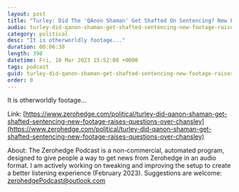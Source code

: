 ```yaml
---
layout: post
title: "Turley: Did The 'QAnon Shaman' Get Shafted On Sentencing? New Footage Raises Questions Over The Chansley Case"
audio: turley-did-qanon-shaman-get-shafted-sentencing-new-footage-raises-questions-over-chansley-0
category: political
desc: "It is otherworldly footage..."
duration: 00:06:38
length: 398
datetime: Fri, 10 Mar 2023 15:52:00 +0000
tags: podcast
guid: turley-did-qanon-shaman-get-shafted-sentencing-new-footage-raises-questions-over-chansley-0
order: 0
---
```

It is otherworldly footage...

Link: [https://www.zerohedge.com/political/turley-did-qanon-shaman-get-shafted-sentencing-new-footage-raises-questions-over-chansley](https://www.zerohedge.com/political/turley-did-qanon-shaman-get-shafted-sentencing-new-footage-raises-questions-over-chansley)

About: The Zerohedge Podcast is a non-commercial, automated program, designed to give people a way to get news from Zerohedge in an audio format.  I am actively working on tweaking and improving the setup to create a better listening experience (February 2023).  Suggestions are welcome: [zerohedgePodcast@outlook.com](mailto:zerohedgePodcast@outlook.com)